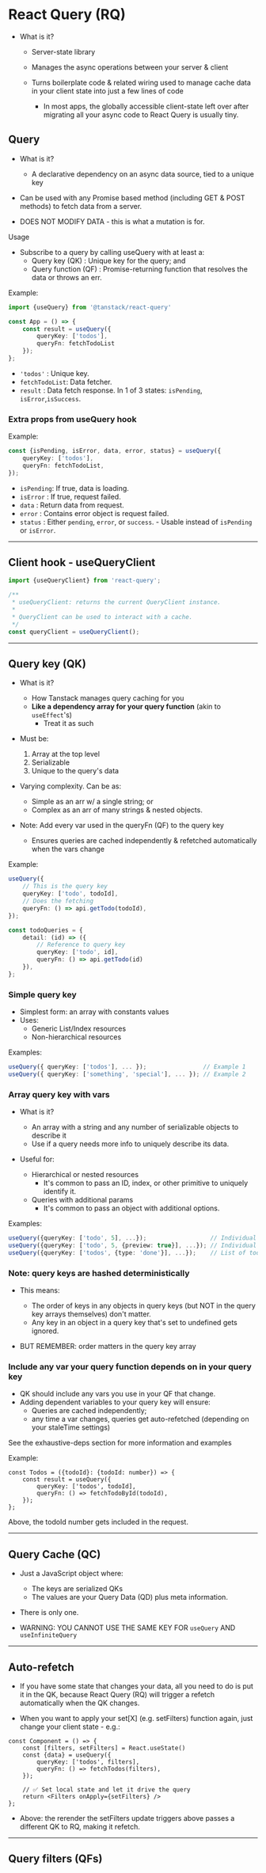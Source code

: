 React Query (RQ)
================
-   What is it?
    -   Server-state library
    -   Manages the async operations between your server & client
    -   Turns boilerplate code & related wiring used to manage cache data in your client state
        into just a few lines of code

        -   In most apps, the globally accessible client-state left over after migrating all
            your async code to React Query is usually tiny.

Query
-----
-   What is it?
    -   A declarative dependency on an async data source, tied to a unique key

-   Can be used with any Promise based method (including GET & POST methods) to
    fetch data from a server.

-   DOES NOT MODIFY DATA - this is what a mutation is for.

Usage
-   Subscribe to a query by calling useQuery with at least a:
    -   Query key (QK)      : Unique key for the query; and
    -   Query function (QF) : Promise-returning function that resolves the data or throws an err.

Example:
```ts
import {useQuery} from '@tanstack/react-query'

const App = () => {
    const result = useQuery({
        queryKey: ['todos'],
        queryFn: fetchTodoList
    });
};
```
-   `'todos'`      : Unique key.
-   `fetchTodoList`: Data fetcher.
-   `result`       : Data fetch response. In 1 of 3 states: `isPending`, `isError`,`isSuccess`.

### Extra props from useQuery hook
Example:
```ts
const {isPending, isError, data, error, status} = useQuery({
    queryKey: ['todos'],
    queryFn: fetchTodoList,
});
```
-   `isPending`: If true, data is loading.
-   `isError`  : If true, request failed.
-   `data`     : Return data from request.
-   `error`    : Contains error object is request failed.
-   `status`   : Either `pending`, `error`, or `success`.
                 - Usable instead of `isPending` or `isError`.


----------------------------------------------------------------------------------------------------
Client hook - useQueryClient
----------------------------
```ts
import {useQueryClient} from 'react-query';

/**
 * useQueryClient: returns the current QueryClient instance.
 *
 * QueryClient can be used to interact with a cache.
 */
const queryClient = useQueryClient();
```


----------------------------------------------------------------------------------------------------
Query key (QK)
--------------
-   What is it?
    -   How Tanstack manages query caching for you
    -   **Like a dependency array for your query function** (akin to `useEffect`'s)
        -   Treat it as such

-   Must be:
    1.  Array at the top level
    2.  Serializable
    3.  Unique to the query's data

-   Varying complexity. Can be as:
    -   Simple as an arr w/ a single string; or
    -   Complex as an arr of many strings & nested objects.

-   Note: Add every var used in the queryFn (QF) to the query key
    -   Ensures queries are cached independently & refetched automatically when the vars change

Example:
```ts
useQuery({
    // This is the query key
    queryKey: ['todo', todoId],
    // Does the fetching
    queryFn: () => api.getTodo(todoId),
});

const todoQueries = {
    detail: (id) => ({
        // Reference to query key
        queryKey: ['todo', id],
        queryFn: () => api.getTodo(id)
    }),
};
```

### Simple query key
-   Simplest form: an array with constants values
-   Uses:
    -   Generic List/Index resources
    -   Non-hierarchical resources

Examples:
```ts
useQuery({ queryKey: ['todos'], ... });                // Example 1
useQuery({ queryKey: ['something', 'special'], ... }); // Example 2
```

### Array query key with vars
-   What is it?
    -   An array with a string and any number of serializable objects to describe it
    -   Use if a query needs more info to uniquely describe its data.

-   Useful for:
    -   Hierarchical or nested resources
        -   It's common to pass an ID, index, or other primitive to uniquely identify it.
    -   Queries with additional params
        -   It's common to pass an object with additional options.

Examples:
```ts
useQuery({queryKey: ['todo', 5], ...});                  // Individual todo
useQuery({queryKey: ['todo', 5, {preview: true}], ...}); // Individual todo in a preview format
useQuery({queryKey: ['todos', {type: 'done'}], ...});    // List of todos that are "done"
```

### Note: query keys are hashed deterministically
-   This means:
    -   The order of keys in any objects in query keys (but NOT in the query key arrays themselves)
        don't matter.
    -   Any key in an object in a query key that's set to undefined gets ignored.

-   BUT REMEMBER: order matters in the query key array

### Include any var your query function depends on in your query key
-   QK should include any vars you use in your QF that change.
-   Adding dependent variables to your query key will ensure:
    -   Queries are cached independently;
    -   any time a var changes, queries get auto-refetched (depending on your staleTime settings)

See the exhaustive-deps section for more information and examples

Example:
```tsx
const Todos = ({todoId}: {todoId: number}) => {
    const result = useQuery({
        queryKey: ['todos', todoId],
        queryFn: () => fetchTodoById(todoId),
    });
};
```
Above, the todoId number gets included in the request.


----------------------------------------------------------------------------------------------------
Query Cache (QC)
----------------
-   Just a JavaScript object where:
    -   The keys are serialized QKs
    -   The values are your Query Data (QD) plus meta information.
-   There is only one.

-   WARNING: YOU CANNOT USE THE SAME KEY FOR `useQuery` AND `useInfiniteQuery`


----------------------------------------------------------------------------------------------------
Auto-refetch
------------
-   If you have some state that changes your data, all you need to do is put it
    in the QK, because React Query (RQ) will trigger a refetch automatically
    when the QK changes.

-   When you want to apply your set[X] (e.g. setFilters) function again, just
    change your client state - e.g.:

```tsx
const Component = () => {
    const [filters, setFilters] = React.useState()
    const {data} = useQuery({
        queryKey: ['todos', filters],
        queryFn: () => fetchTodos(filters),
    });

    // ✅ Set local state and let it drive the query
    return <Filters onApply={setFilters} />
};
```
-   Above: the rerender the setFilters update triggers above passes a different
    QK to RQ, making it refetch.


----------------------------------------------------------------------------------------------------
Query filters (QFs)
-------------------


